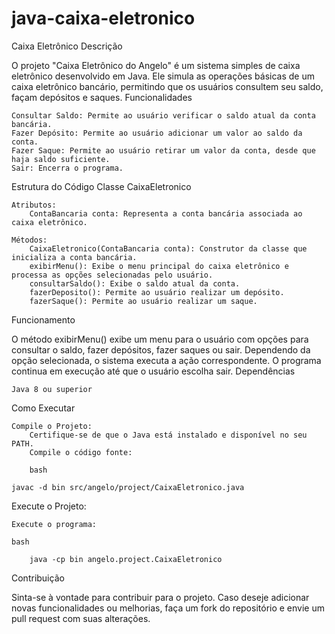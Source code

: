 # java-caixa-eletronico

Caixa Eletrônico 
Descrição

O projeto "Caixa Eletrônico do Angelo" é um sistema simples de caixa eletrônico desenvolvido em Java. Ele simula as operações básicas de um caixa eletrônico bancário, permitindo que os usuários consultem seu saldo, façam depósitos e saques.
Funcionalidades

    Consultar Saldo: Permite ao usuário verificar o saldo atual da conta bancária.
    Fazer Depósito: Permite ao usuário adicionar um valor ao saldo da conta.
    Fazer Saque: Permite ao usuário retirar um valor da conta, desde que haja saldo suficiente.
    Sair: Encerra o programa.

Estrutura do Código
Classe CaixaEletronico

    Atributos:
        ContaBancaria conta: Representa a conta bancária associada ao caixa eletrônico.

    Métodos:
        CaixaEletronico(ContaBancaria conta): Construtor da classe que inicializa a conta bancária.
        exibirMenu(): Exibe o menu principal do caixa eletrônico e processa as opções selecionadas pelo usuário.
        consultarSaldo(): Exibe o saldo atual da conta.
        fazerDeposito(): Permite ao usuário realizar um depósito.
        fazerSaque(): Permite ao usuário realizar um saque.

Funcionamento

O método exibirMenu() exibe um menu para o usuário com opções para consultar o saldo, fazer depósitos, fazer saques ou sair. Dependendo da opção selecionada, o sistema executa a ação correspondente. O programa continua em execução até que o usuário escolha sair.
Dependências

    Java 8 ou superior

Como Executar

    Compile o Projeto:
        Certifique-se de que o Java está instalado e disponível no seu PATH.
        Compile o código fonte:

        bash

    javac -d bin src/angelo/project/CaixaEletronico.java

Execute o Projeto:

    Execute o programa:

    bash

        java -cp bin angelo.project.CaixaEletronico

Contribuição

Sinta-se à vontade para contribuir para o projeto. Caso deseje adicionar novas funcionalidades ou melhorias, faça um fork do repositório e envie um pull request com suas alterações.
